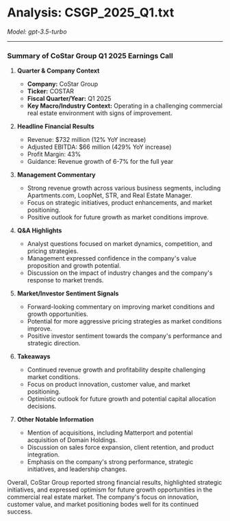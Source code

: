 # Analysis: CSGP_2025_Q1.txt

*Model: gpt-3.5-turbo*

---

### Summary of CoStar Group Q1 2025 Earnings Call

1. **Quarter & Company Context**
   - **Company:** CoStar Group
   - **Ticker:** COSTAR
   - **Fiscal Quarter/Year:** Q1 2025
   - **Key Macro/Industry Context:** Operating in a challenging commercial real estate environment with signs of improvement.

2. **Headline Financial Results**
   - Revenue: $732 million (12% YoY increase)
   - Adjusted EBITDA: $66 million (429% YoY increase)
   - Profit Margin: 43%
   - Guidance: Revenue growth of 6-7% for the full year

3. **Management Commentary**
   - Strong revenue growth across various business segments, including Apartments.com, LoopNet, STR, and Real Estate Manager.
   - Focus on strategic initiatives, product enhancements, and market positioning.
   - Positive outlook for future growth as market conditions improve.

4. **Q&A Highlights**
   - Analyst questions focused on market dynamics, competition, and pricing strategies.
   - Management expressed confidence in the company's value proposition and growth potential.
   - Discussion on the impact of industry changes and the company's response to market trends.

5. **Market/Investor Sentiment Signals**
   - Forward-looking commentary on improving market conditions and growth opportunities.
   - Potential for more aggressive pricing strategies as market conditions improve.
   - Positive investor sentiment towards the company's performance and strategic direction.

6. **Takeaways**
   - Continued revenue growth and profitability despite challenging market conditions.
   - Focus on product innovation, customer value, and market positioning.
   - Optimistic outlook for future growth and potential capital allocation decisions.

7. **Other Notable Information**
   - Mention of acquisitions, including Matterport and potential acquisition of Domain Holdings.
   - Discussion on sales force expansion, client retention, and product integration.
   - Emphasis on the company's strong performance, strategic initiatives, and leadership changes.

Overall, CoStar Group reported strong financial results, highlighted strategic initiatives, and expressed optimism for future growth opportunities in the commercial real estate market. The company's focus on innovation, customer value, and market positioning bodes well for its continued success.